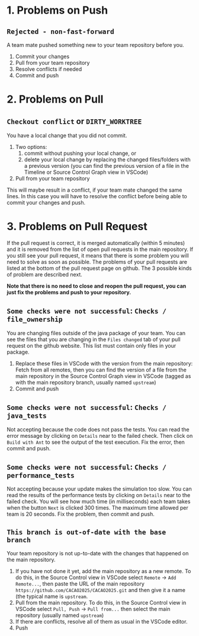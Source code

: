 # 1. Problems on Push

## `Rejected - non-fast-forward`

A team mate pushed something new to your team repository before you.

1. Commit your changes
2. Pull from your team repository
3. Resolve conflicts if needed
4. Commit and push

# 2. Problems on Pull

## `Checkout conflict` or `DIRTY_WORKTREE`

You have a local change that you did not commit. 

1. Two options:
   1. commit without pushing your local change, or 
   2. delete your local change by replacing the changed files/folders with a previous version (you can find the previous version of a file in the Timeline or Source Control Graph view in VSCode)
3. Pull from your team repository

This will maybe result in a conflict, if your team mate changed the same lines. 
In this case you will have to resolve the conflict before being able to commit your changes and push.

# 3. Problems on Pull Request

If the pull request is correct, it is merged automatically (within 5 minutes) and it is removed from the list of open pull requests in the main repository. If you still see your pull request, it means that there is some problem you will need to solve as soon as possible. The problems of your pull requests are listed at the bottom of the pull request page on github. The 3 possible kinds of problem are described next.

**Note that there is no need to close and reopen the pull request, you can just fix the problems and push to your repository.**

## `Some checks were not successful`: `Checks / file_ownership`

You are changing files outside of the java package of your team. You can see the files that you are changing in the `Files changed` tab of your pull request on the github website. This list must contain only files in your package.

1. Replace these files in VSCode with the version from the main repository: Fetch from all remotes, then you can find the version of a file from the main repository in the Source Control Graph view in VSCode (tagged as with the main repository branch, usually named `upstream`)
2. Commit and push

## `Some checks were not successful`: `Checks / java_tests`

Not accepting because the code does not pass the tests. You can read the error message by clicking on `Details` near to the failed check. Then click on `Build with Ant` to see the output of the test execution. Fix the error, then commit and push.

## `Some checks were not successful`: `Checks / performance_tests`

Not accepting because your update makes the simulation too slow. You can read the results of the performance tests by clicking on `Details` near to the failed check. You will see how much time (in milliseconds) each team takes when the button `Next` is clicked 300 times. The maximum time allowed per team is 20 seconds. Fix the problem, then commit and push.

## `This branch is out-of-date with the base branch`

Your team repository is not up-to-date with the changes that happened on the main repository. 

1. If you have not done it yet, add the main repository as a new remote. To do this, in the Source Control view in VSCode select `Remote` -> `Add Remote...`, then paste the URL of the main repository `https://github.com/CACAO2025/CACAO2025.git` and then give it a name (the typical name is `upstream`.
2. Pull from the main repository. To do this, in the Source Control view in VSCode select `Pull, Push` -> `Pull from...` then select the main repository (usually named `upstream`)
3. If there are conflicts, resolve all of them as usual in the VSCode editor.
4. Push 
